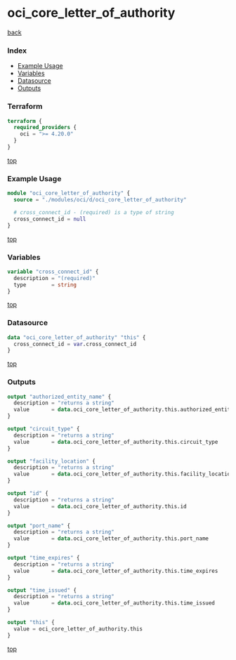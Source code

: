 # oci_core_letter_of_authority

[back](../oci.md)

### Index

- [Example Usage](#example-usage)
- [Variables](#variables)
- [Datasource](#datasource)
- [Outputs](#outputs)

### Terraform

```terraform
terraform {
  required_providers {
    oci = ">= 4.20.0"
  }
}
```

[top](#index)

### Example Usage

```terraform
module "oci_core_letter_of_authority" {
  source = "./modules/oci/d/oci_core_letter_of_authority"

  # cross_connect_id - (required) is a type of string
  cross_connect_id = null
}
```

[top](#index)

### Variables

```terraform
variable "cross_connect_id" {
  description = "(required)"
  type        = string
}
```

[top](#index)

### Datasource

```terraform
data "oci_core_letter_of_authority" "this" {
  cross_connect_id = var.cross_connect_id
}
```

[top](#index)

### Outputs

```terraform
output "authorized_entity_name" {
  description = "returns a string"
  value       = data.oci_core_letter_of_authority.this.authorized_entity_name
}

output "circuit_type" {
  description = "returns a string"
  value       = data.oci_core_letter_of_authority.this.circuit_type
}

output "facility_location" {
  description = "returns a string"
  value       = data.oci_core_letter_of_authority.this.facility_location
}

output "id" {
  description = "returns a string"
  value       = data.oci_core_letter_of_authority.this.id
}

output "port_name" {
  description = "returns a string"
  value       = data.oci_core_letter_of_authority.this.port_name
}

output "time_expires" {
  description = "returns a string"
  value       = data.oci_core_letter_of_authority.this.time_expires
}

output "time_issued" {
  description = "returns a string"
  value       = data.oci_core_letter_of_authority.this.time_issued
}

output "this" {
  value = oci_core_letter_of_authority.this
}
```

[top](#index)